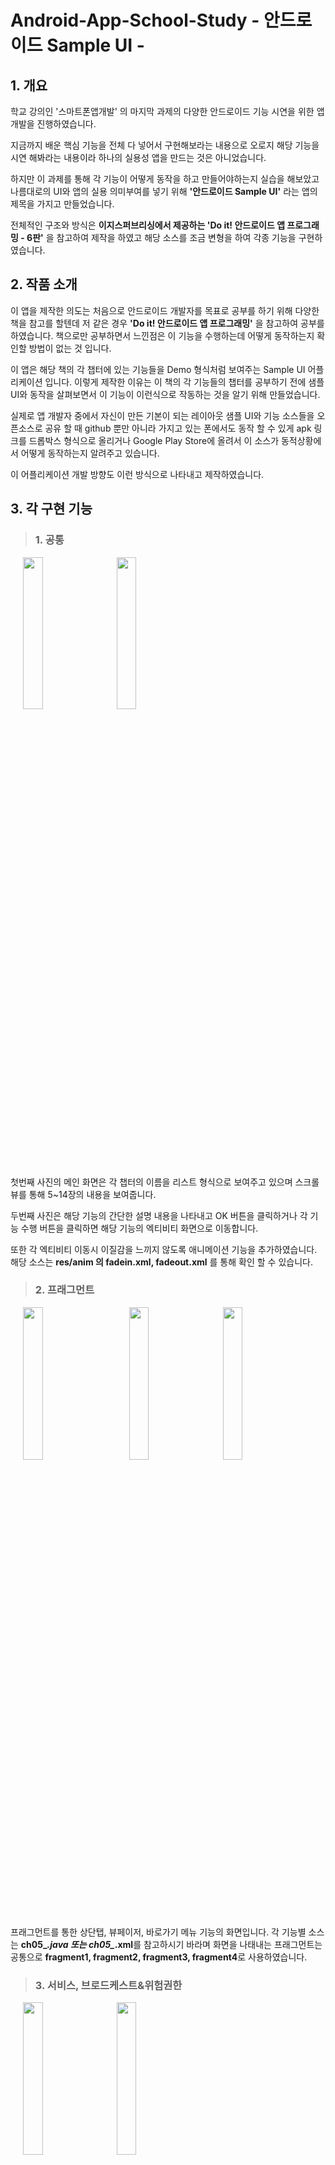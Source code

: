 # Android-App-School-Study - 안드로이드 Sample UI -
## 1. 개요
학교 강의인 '스마트폰앱개발' 의 마지막 과제의 다양한 안드로이드 기능 시연을 위한 앱개발을 진행하였습니다.

지금까지 배운 핵심 기능을 전체 다 넣어서 구현해보라는 내용으로 오로지 해당 기능을 시연 해봐라는 내용이라 하나의 실용성 앱을 만드는 것은 아니었습니다.

하지만 이 과제를 통해 각 기능이 어떻게 동작을 하고 만들어야하는지 실습을 해보았고 나름대로의 UI와 앱의 실용 의미부여를 넣기 위해 
**'안드로이드 Sample UI'** 라는 앱의 제목을 가지고 만들었습니다.

전체적인 구조와 방식은 **이지스퍼브리싱에서 제공하는 'Do it! 안드로이드 앱 프로그래밍 - 6판'** 을 참고하여 제작을 하였고 해당 소스를 조금 변형을 하여 각종 기능을 구현하였습니다.

## 2. 작품 소개
이 앱을 제작한 의도는 처음으로 안드로이드 개발자를 목표로 공부를 하기 위해 다양한 책을 참고를 할텐데 저 같은 경우 **'Do it! 안드로이드 앱 프로그래밍'** 을 참고하여 공부를 하였습니다. 책으로만 공부하면서 느낀점은 이 기능을 수행하는데 어떻게 동작하는지 확인할 방법이 없는 것 입니다.

이 앱은 해당 책의 각 챕터에 있는 기능들을 Demo 형식처럼 보여주는 Sample UI 어플리케이션 입니다. 이렇게 제작한 이유는 이 책의 각 기능들의 챕터를 공부하기 전에 샘플 UI와 동작을 살펴보면서 이 기능이 이런식으로 작동하는 것을 알기 위해 만들었습니다.

실제로 앱 개발자 중에서 자신이 만든 기본이 되는 레이아웃 샘플 UI와 기능 소스들을 오픈소스로 공유 할 때 github 뿐만 아니라 가지고 있는 폰에서도 동작 할 수 있게 apk 링크를 드롭박스 형식으로 올리거나 Google Play Store에 올려서 이 소스가 동적상황에서 어떻게 동작하는지 알려주고 있습니다.

이 어플리케이션 개발 방향도 이런 방식으로 나타내고 제작하였습니다.

## 3. 각 구현 기능
> ### 1. 공통
<div>
<img width="25%" src="https://user-images.githubusercontent.com/41635289/71794081-35390600-3083-11ea-88ff-ef0083842439.jpg" hspace=20>
<img width="25%" src="https://user-images.githubusercontent.com/41635289/71794189-b98b8900-3083-11ea-987d-94947459a08d.jpg">
</div>

첫번째 사진의 메인 화면은 각 챕터의 이름을 리스트 형식으로 보여주고 있으며 스크롤 뷰를 통해 5~14장의 내용을 보여줍니다.

두번째 사진은 해당 기능의 간단한 설명 내용을 나타내고 OK 버튼을 클릭하거나 각 기능 수행 버튼을 클릭하면 해당 기능의 엑티비티 화면으로 이동합니다.

또한 각 엑티비티 이동시 이질감을 느끼지 않도록 애니메이션 기능을 추가하였습니다. 해당 소스는 **res/anim 의 fadein.xml, fadeout.xml** 를 통해 확인 할 수 있습니다.

> ### 2. 프래그먼트
<div>
  <img width="25%" src="https://user-images.githubusercontent.com/41635289/71795929-cdd38400-308b-11ea-9ff7-70f2af7f0b1d.jpg" hspace=20>
  <img width="25%" src="https://user-images.githubusercontent.com/41635289/71795931-cf9d4780-308b-11ea-8b99-99d98abc9749.jpg" hspace=20>
  <img width="25%" src="https://user-images.githubusercontent.com/41635289/71795934-d1ffa180-308b-11ea-9262-c71916920338.jpg">
</div>

  프래그먼트를 통한 상단탭, 뷰페이저, 바로가기 메뉴 기능의 화면입니다. 각 기능별 소스는 **ch05_*.java 또는 ch05_*.xml**를 참고하시기 바라며 화면을 나태내는 프래그먼트는 공통으로 **fragment1, fragment2, fragment3, fragment4**로 사용하였습니다.

> ### 3. 서비스, 브로드케스트&위험권한
<div>
  <img width="25%" src="https://user-images.githubusercontent.com/41635289/71796155-c1036000-308c-11ea-945a-f2def391203d.jpg" hspace=20>
  <img width="25%" src="https://user-images.githubusercontent.com/41635289/71796156-c2348d00-308c-11ea-91e3-f9d172213d01.jpg">
</div>

안드로이드의 핵심 기능의 서비스와 위험권한 부여 관련 기능입니다. 전체적인 틀은 **프래그먼트의 바로가기 메뉴** 형식으로 만들었으며 바로가기 메뉴를 클릭 시 두 개의 메뉴인 **서비스, 브로드케스트&위험권한** 이 나옵니다.

서비스의 경우 MusicService.java에서 안드로이드 Service를 상속해 MediaPlayer의 기능을 불러와 재생 버튼을 클릭하면 **res/raw**에 있는 mp3 파일이 재생하게 됩니다.

브로드케스트,위험권한은 SMS를 수신하여 내용을 나타내는 방식으로 구현하였습니다. SMS 수신을 위해 **AndroidManifest.xml**에서 SMS 퍼미션을 부여하였고 브로드케스트 단위에서 SMS를 수신시 onReceive를 실행하게 되며 각 EditText에 수신한 SMS 내용을 보여줍니다.

각 기능별 소스는 **ch06_*.java 또는 ch06_*.xml**를 참고하시기 바랍니다.

> ### 4. 선택위젯 - 스피너뷰
<div>
  <img width="25%" src="https://user-images.githubusercontent.com/41635289/71796612-43405400-308e-11ea-8ba1-492aaecce393.jpg">
</div>

스피너뷰를 나타내는 화면으로 버튼 클릭시 리스트별로 이미지를 선택하는 선택위젯이 나타나고 각 이미지 클릭 시 뷰에 나타나는 이미지가 바뀝니다.

각 기능별 소스는 **ch07_*.java 또는 ch07_*.xml**를 참고하시기 바랍니다.

> ### 5. 데이터베이스
<div>
  <img width="25%" src="https://user-images.githubusercontent.com/41635289/71796773-bc3fab80-308e-11ea-833f-992f6e030756.jpg">
</div>

안드로이드 내에 있는 SQLite 기능을 불러와 데이터베이스를 작동하는 내용입니다.

소스 내에 SQL DDL, DML 문을 넣어 추가, 변경, 삭제, 조회 기능을 실행하게 만들었습니다.

각 기능별 소스는 **ch11_*.java 또는 ch11_*.xml**를 참고하시기 바랍니다.

> ### 6. 그래픽
<div>
  <img width="25%" src="https://user-images.githubusercontent.com/41635289/71796909-61f31a80-308f-11ea-8be0-2aed1790cb34.jpg" hspace=20>
  <img width="25%" src="https://user-images.githubusercontent.com/41635289/71796910-63bcde00-308f-11ea-8993-226d88be3b7c.jpg" hspace=20>
  <img width="25%" src="https://user-images.githubusercontent.com/41635289/71796914-661f3800-308f-11ea-9707-d5e57b02939d.jpg">
</div>

그래픽 툴을 사용해 화면상의 그림을 그리는 간단한 그림판 기능 입니다.

선의 색상 변경은 외부 라이브러리인 **Ambilwarna Color Picker** 를 사용하여 위의 그림 버튼 클릭 시 다이얼로그 형식으로 색상을 변경 할 수 있습니다.

선의 굵기 변경도 그림 버튼 클릭 시 다이얼로그 형식으로 해당 값을 입력 해 변경 할 수 있습니다.

각 기능별 소스는 **ch12_*.java 또는 ch12_*.xml**를 참고하시기 바랍니다.

> ### 7. 멀티미디어
<div>
  <img width="25%" src="https://user-images.githubusercontent.com/41635289/71797104-112ff180-3090-11ea-8332-3362fec19f44.jpg" hspace=20>
  <img width="25%" src="https://user-images.githubusercontent.com/41635289/71797110-15f4a580-3090-11ea-9ce0-720fa47f1292.jpg" hspace=20>
  <img width="25%" src="https://user-images.githubusercontent.com/41635289/71797111-1725d280-3090-11ea-9fcd-17296b998391.jpg">
</div>

<div>
  <img width="25%" src="https://user-images.githubusercontent.com/41635289/71797113-18ef9600-3090-11ea-8e8f-3a26cea0f49e.jpg" hspace=20>
  <img width="25%" src="https://user-images.githubusercontent.com/41635289/71797123-1f7e0d80-3090-11ea-82c3-0a41d5bf448d.jpg">
</div>

멀티미디어는 카메라, 음악, 동영상, 유튜브 동영상 기능을 구현하였고, 프래그먼트 형식의 바로가기 메뉴의 전체적인 틀을 만들어 작성하였습니다.

각 기능의 경우 SDK 버전을 29로 타겟팅한 경우 범위지정소를 정해야하는 규칙이 있기 때문에 scoped storage의 내용을 참고 하였습니다.

하지만 카메라 기능의 경우 사진의 저장소를 경로를 지정하는 방식이기 때문에 안드로이드 10의 경우 이미지가 불러오지 않은 이슈가 있습니다.

이는 scoped storage에서 **requestLegacyExternalStorage** 를 AndroidManifest.xml에서 넣어줌으로써 해결이 되었습니다.

유튜브 동영상은 구글에서 제공하는 YoutubeAndroidPlayerApi.jar를 사용하였으며 해당 기능에서는 위에는 Youtube 영상이 밑은 애플 기기의 스팩을 나타내는 웹페이지로 보여주는 웹뷰를 사용하였습니다.

각 기능별 소스는 **ch13_*.java 또는 ch13_*.xml**를 참고하시기 바랍니다.

> ### 8. 지도

구글 맵스와 지오코딩을 이용해 지도를 표시하고 위의 EditText 내용에 해당 주소를 입력해 검색을 누르면 해당 위치를 마크로 표시해 주소의 내용을 표시해줍니다.

각 기능별 소스는 **ch14_*.java 또는 ch14_*.xml**를 참고하시기 바랍니다.

## 4. 참고 문헌 및 링크
1. 공통
* 참고 문헌 : Do it! 안드로이드 앱 프로그래밍 6판 - 이지스퍼브리싱 (정재곤 저)
* 전체 참고 소스 : https://github.com/mike-jung/DoItAndroidRev6
 (6판은 sdk 28를 베이스로 했기 때문에 androidx와 호환이 안됩니다. 최근에 저자분이 7판 내용으로 수정된 소스가 있으니 참고하시기 바랍니다.)
* 구글 안드로이드 공식 문서 : https://developer.android.com/docs
* 화면전환 애니메이션 : https://boheeee.tistory.com/14
* 인트로 화면 : https://basicto.tistory.com/629
* 아이콘 이미지 : https://www.freepik.com/

2. 서비스
* 음악 서비스 기능 : http://bitly.kr/0uC1Je6
* SMS 위험 권한 : https://hongku.tistory.com/209

3. 그래픽
* 그림판 구현 : https://honeyinfo7.tistory.com/33
* ColorPicker : https://github.com/yukuku/ambilwarna

4. 음악
* 음악 미디어 플레이어 : https://bitsoul.tistory.com/28

5. 유튜브 동영상
* 애플 기기 이미지 및 웹사이트 : https://www.apple.com/
                               https://www.youtube.com/user/Apple

6. 지도
* 검색 기능 추가 : https://blog.naver.com/qbxlvnf11/221183308547
